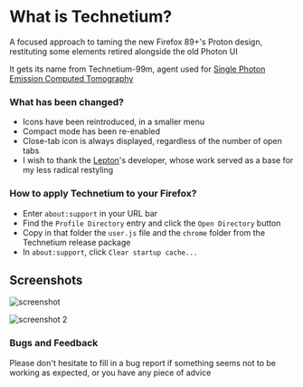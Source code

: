 # What is Technetium?
A focused approach to taming the new Firefox 89+'s Proton design, restituting some elements retired alongside the old Photon UI

It gets its name from Technetium-99m, agent used for [Single Photon Emission Computed Tomography](https://en.wikipedia.org/wiki/Single-photon_emission_computed_tomography)


### What has been changed?
- Icons have been reintroduced, in a smaller menu
- Compact mode has been re-enabled
- Close-tab icon is always displayed, regardless of the number of open tabs 
- I wish to thank the [Lepton](https://github.com/black7375/Firefox-UI-Fix)'s developer, whose work served as a base for my less radical restyling


### How to apply Technetium to your Firefox?
-  Enter `about:support` in your URL bar
-  Find the `Profile Directory` entry and click the `Open Directory` button
-  Copy in that folder the `user.js` file and the `chrome` folder from the Technetium release package
-  In `about:support`, click `Clear startup cache...`

## Screenshots

![screenshot](https://user-images.githubusercontent.com/16632292/122074400-79444480-cdf9-11eb-8137-21b7991451c6.png)

![screenshot 2](https://user-images.githubusercontent.com/16632292/122074886-e3f58000-cdf9-11eb-8fd8-6c07b23ddac7.png)


### Bugs and Feedback
Please don't hesitate to fill in a bug report if something seems not to be working as expected, or you have any piece of advice
